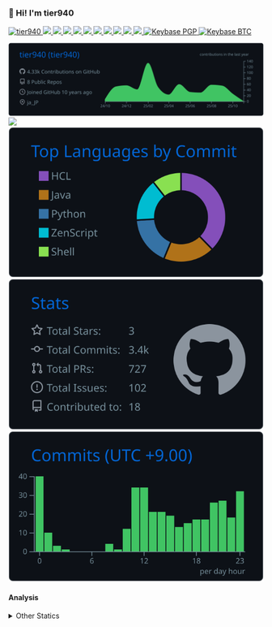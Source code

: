 ### 👋 Hi! I'm tier940

<p align="left"> 
  <a href="https://github.com/tier940/tier940/">
    <img src="https://komarev.com/ghpvc/?username=tier940" alt="tier940" />
  </a>
  <a href="http://twitter.com/tier940">
    <img height="20" src="https://img.shields.io/twitter/follow/tier940?label=Twitter&logo=twitter&style=flat" />
  </a>
  <a href="https://github.com/tier940">
    <img height="20" src="https://img.shields.io/github/followers/tier940?label=follow&logo=github&style=flat" />
  </a>
  <a href="https://www.reddit.com/user/tier940">
    <img height="20" src="https://img.shields.io/reddit/user-karma/combined/tier940?label=Reddit&logo=reddit&style=flat" />
  </a>
  <a href="https://stackoverflow.com/users/17317833/tier940">
    <img height="20" src="https://img.shields.io/stackexchange/stackoverflow/r/17317833?label=StackOverflow&logo=stack-overflow&style=flat" />
  </a>
  <a href="https://zenn.dev/tier940">
    <img height="20" src="https://zenn.badge.nikaera.com/s/tier940/likes" />
  </a>
  <a href="https://zenn.dev/tier940">
    <img height="20" src="https://zenn.badge.nikaera.com/s/tier940/followers" />
  </a>
  <a href="https://zenn.dev/tier940">
    <img height="20" src="https://zenn.badge.nikaera.com/s/tier940/articles" />
  </a>
  <a href="http://qiita.com/tier940">
    <img height="20" src="https://qiita-badge.apiapi.app/s/tier940/posts.svg" />
  </a>
  <a href="http://qiita.com/tier940">
    <img height="20" src="https://qiita-badge.apiapi.app/s/tier940/contributions.svg" />
  </a>
  <a href="https://github.com/tier940/tier940/">
    <img height="20" src="https://github.com/tier940/tier940/actions/workflows/main.yml/badge.svg" />
  </a>
  <a href="https://keybase.io/tier940">
    <img alt="Keybase PGP" src="https://img.shields.io/keybase/pgp/tier940">
  </a>
  <a href="https://keybase.io/tier940">
    <img alt="Keybase BTC" src="https://img.shields.io/keybase/btc/tier940">
  </a>
</p>

[![](https://raw.githubusercontent.com/tier940/tier940/main/profile-summary-card-output/github_dark/0-profile-details.svg)](https://github.com/vn7n24fzkq/github-profile-summary-cards)
[![](https://raw.githubusercontent.com/tier940/tier940/main/profile-summary-card-output/github_dark/1-repos-per-language.svg)](https://github.com/vn7n24fzkq/github-profile-summary-cards) [![](https://raw.githubusercontent.com/tier940/tier940/main/profile-summary-card-output/github_dark/2-most-commit-language.svg)](https://github.com/vn7n24fzkq/github-profile-summary-cards)
[![](https://raw.githubusercontent.com/tier940/tier940/main/profile-summary-card-output/github_dark/3-stats.svg)](https://github.com/vn7n24fzkq/github-profile-summary-cards) [![](https://raw.githubusercontent.com/tier940/tier940/main/profile-summary-card-output/github_dark/4-productive-time.svg)](https://github.com/vn7n24fzkq/github-profile-summary-cards)


#### Analysis
<!-- <img height="150" src="https://github.com/tier940/tier940/blob/master/images/stat.svg" alt="Alternative Text"/> -->

<details>
  <summary>Other Statics</summary>
  <!--START_SECTION:waka-->
![Code Time](http://img.shields.io/badge/Code%20Time-2%2C521%20hrs%2036%20mins-blue)

**🐱 My GitHub Data** 

> 📦 7.8 kB Used in GitHub's Storage 
 > 
> 💼 Opted to Hire
 > 
> 📜 10 Public Repositories 
 > 
> 🔑 2 Private Repositories 
 > 
**I'm an Early 🐤** 

```text
🌞 Morning                130 commits         ████░░░░░░░░░░░░░░░░░░░░░   14.66 % 
🌆 Daytime                404 commits         ███████████░░░░░░░░░░░░░░   45.55 % 
🌃 Evening                302 commits         █████████░░░░░░░░░░░░░░░░   34.05 % 
🌙 Night                  51 commits          █░░░░░░░░░░░░░░░░░░░░░░░░   05.75 % 
```
📅 **I'm Most Productive on Saturday** 

```text
Monday                   91 commits          ███░░░░░░░░░░░░░░░░░░░░░░   10.26 % 
Tuesday                  158 commits         ████░░░░░░░░░░░░░░░░░░░░░   17.81 % 
Wednesday                114 commits         ███░░░░░░░░░░░░░░░░░░░░░░   12.85 % 
Thursday                 124 commits         ███░░░░░░░░░░░░░░░░░░░░░░   13.98 % 
Friday                   97 commits          ███░░░░░░░░░░░░░░░░░░░░░░   10.94 % 
Saturday                 189 commits         █████░░░░░░░░░░░░░░░░░░░░   21.31 % 
Sunday                   114 commits         ███░░░░░░░░░░░░░░░░░░░░░░   12.85 % 
```


📊 **This Week I Spent My Time On** 

```text
🕑︎ Time Zone: Asia/Tokyo

💬 Programming Languages: 
Other                    13 hrs 37 mins      █████████████████░░░░░░░░   69.06 % 
Java                     2 hrs 12 mins       ███░░░░░░░░░░░░░░░░░░░░░░   11.22 % 
YAML                     1 hr 11 mins        ██░░░░░░░░░░░░░░░░░░░░░░░   06.00 % 
Properties               33 mins             █░░░░░░░░░░░░░░░░░░░░░░░░   02.83 % 
INI                      28 mins             █░░░░░░░░░░░░░░░░░░░░░░░░   02.41 % 

🔥 Editors: 
VS Code                  19 hrs 44 mins      █████████████████████████   100.00 % 

💻 Operating System: 
Windows                  19 hrs 2 mins       ████████████████████████░   96.45 % 
Linux                    42 mins             █░░░░░░░░░░░░░░░░░░░░░░░░   03.55 % 
```

**I Mostly Code in PHP** 

```text
Java                     2 repos             █████░░░░░░░░░░░░░░░░░░░░   20.00 % 
ZenScript                1 repo              ██░░░░░░░░░░░░░░░░░░░░░░░   10.00 % 
HTML                     1 repo              ██░░░░░░░░░░░░░░░░░░░░░░░   10.00 % 
Python                   1 repo              ██░░░░░░░░░░░░░░░░░░░░░░░   10.00 % 
Shell                    1 repo              ██░░░░░░░░░░░░░░░░░░░░░░░   10.00 % 
```



**Timeline**

![Lines of Code chart](https://raw.githubusercontent.com/tier940/tier940/main/assets/bar_graph.png)


 Last Updated on 25/02/2023 00:26:12 UTC
<!--END_SECTION:waka-->
</details>
